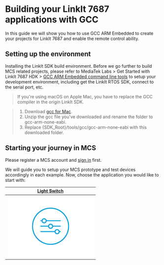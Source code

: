 # Building your LinkIt 7687 applications with GCC

In this guide we will show you how to use GCC ARM Embedded to create your projects for LinkIt 7687 and enable the remote control ability. 

## Setting up the environment

Installing the LinkIt SDK build environment. Before we go further to build MCS related projects, please refer to MediaTek Labs > Get Started with LinkIt 7687 HDK > [GCC ARM Embedded command line tools](https://docs.labs.mediatek.com/resource/mt7687-mt7697/get-started-linkit-7687-hdk/gcc-arm-embedded-command-line-tools-free) to setup your development environment, including get the LinkIt RTOS SDK, connect to the serial port, etc.

> If you're using macOS on Apple Mac, you have to replace the GCC compiler in the origin LinkIt SDK.
	
> 1. Download [gcc for Mac](https://launchpad.net/gcc-arm-embedded/4.8/4.8-2014-q3-update/+download/gcc-arm-none-eabi-4_8-2014q3-20140805-mac.tar.bz2).
> 2. Unzip the gcc file you've downloaded and rename the folder to gcc-arm-none-eabi.
> 3. Replace {SDK_Root}/tools/gcc/gcc\-arm\-none\-eabi with this downloaded folder.


## Starting your journey in MCS

Please register a MCS account and [sign in](https://mcs.mediatek.com/oauth/login) first. 

We will guide you to setup your MCS prototype and test devices accordingly in each example. Now, choose the application you would like to start with:

| [Light Switch](../tutorial/7687_light_switch_gcc) |
| :---: | 
|[![](../images/7687/img_7687_switch.png)](../tutorial/7687_light_switch_gcc)| 